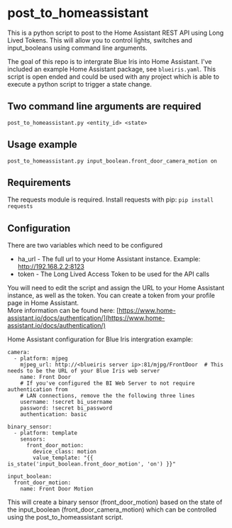 # post_to_homeassistant
This is a python script to post to the Home Assistant REST API using Long Lived Tokens.  This will allow you to control lights, switches and input_booleans using command line arguments.

The goal of this repo is to intergrate Blue Iris into Home Assistant.  I've included an example Home Assistant package, see ```blueiris.yaml```.  This script is open ended and could be used with any project which is able to execute a python script to trigger a state change.


## Two command line arguments are required
`post_to_homeassistant.py <entity_id> <state>`

## Usage example
`post_to_homeassistant.py input_boolean.front_door_camera_motion on`


## Requirements
The requests module is required.  Install requests with pip:
```pip install requests```

## Configuration
There are two variables which need to be configured
* ha_url - The full url to your Home Assistant instance.  Example:  http://192.168.2.2:8123
* token - The Long Lived Access Token to be used for the API calls

You will need to edit the script and assign the URL to your Home Assistant instance, as well as the token.  You can create a token from your profile page in Home Assistant.  
More information can be found here: [https://www.home-assistant.io/docs/authentication/](https://www.home-assistant.io/docs/authentication/)


Home Assistant configuration for Blue Iris intergration example:
```
camera:
  - platform: mjpeg
    mjpeg_url: http://<blueiris server ip>:81/mjpg/FrontDoor  # This needs to be the URL of your Blue Iris web server
    name: Front Door 
    # If you've configured the BI Web Server to not require authentication from
    # LAN connections, remove the the following three lines
    username: !secret bi_username
    password: !secret bi_password
    authentication: basic

binary_sensor:
  - platform: template
    sensors:
      front_door_motion:
        device_class: motion
        value_template: "{{ is_state('input_boolean.front_door_motion', 'on') }}"

input_boolean:
  front_door_motion:
    name: Front Door Motion
```


This will create a binary sensor (front_door_motion) based on the state of the input_boolean (front_door_camera_motion) which can be controlled using the post_to_homeassistant script.
